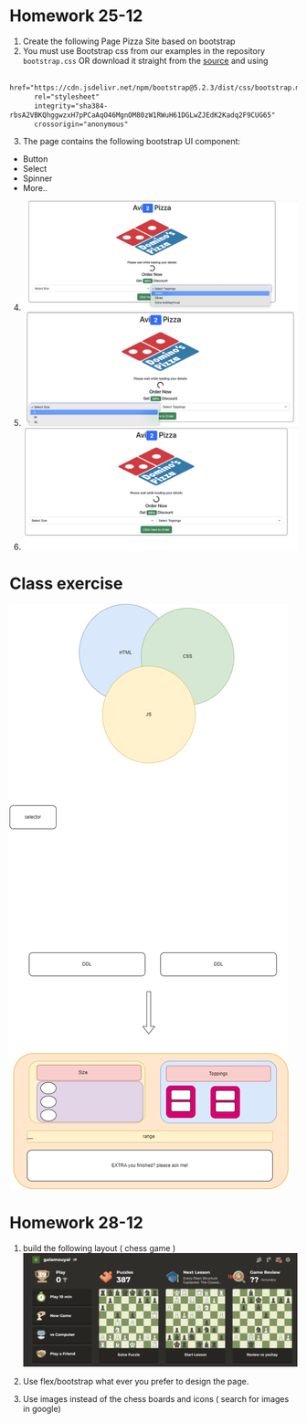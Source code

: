 # Homework 25-12

1. Create the following Page Pizza Site based on bootstrap
2. You must use Bootstrap css from our examples in the repository `bootstrap.css` OR download it straight from the [source](https://cdn.jsdelivr.net/npm/bootstrap@5.2.3/dist/css/bootstrap.min.css)
   and using

```JS
 href="https://cdn.jsdelivr.net/npm/bootstrap@5.2.3/dist/css/bootstrap.min.css"
      rel="stylesheet"
      integrity="sha384-rbsA2VBKQhggwzxH7pPCaAqO46MgnOM80zW1RWuH61DGLwZJEdK2Kadq2F9CUG65"
      crossorigin="anonymous"
```

3. The page contains the following bootstrap UI component:

- Button
- Select
- Spinner
- More..

4. ![img1](./bootstrap-homework-25-12//Screen%20Shot%202022-12-26%20at%201.04.14.png)
5. ![img1](./bootstrap-homework-25-12//Screen%20Shot%202022-12-26%20at%201.04.21.png)
6. ![img1](./bootstrap-homework-25-12//Screen%20Shot%202022-12-26%20at%201.04.27.png)

# Class exercise

![img1](./pizza-blocks.png)


# Homework 28-12
1. build the following layout ( chess game )
![img1](./bootstrap-homework-28-12%20homework/chess.com.png)

2. Use flex/bootstrap what ever you prefer to design the page.
3. Use images instead of the chess boards and icons ( search for images in google)

